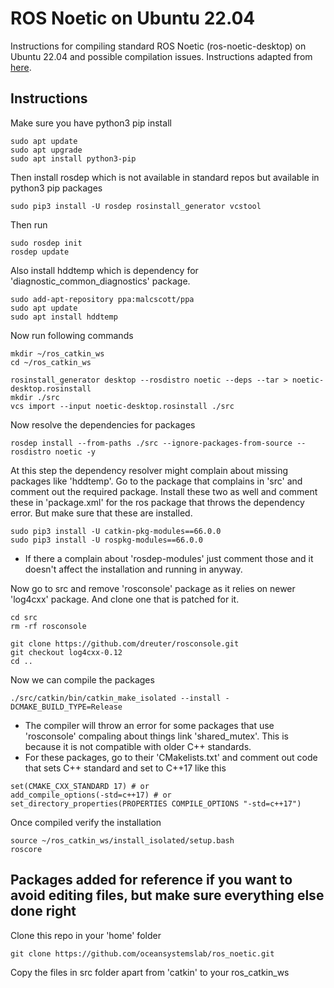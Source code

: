 # ROS Noetic on Ubuntu 22.04
Instructions for compiling standard ROS Noetic (ros-noetic-desktop) on Ubuntu 22.04 and possible compilation issues. Instructions adapted from [here](http://wiki.ros.org/noetic/Installation/Source).

## Instructions
Make sure you have python3 pip install 
```
sudo apt update
sudo apt upgrade
sudo apt install python3-pip
```

Then install rosdep which is not available in standard repos but available in python3 pip packages
```
sudo pip3 install -U rosdep rosinstall_generator vcstool
```

Then run
```
sudo rosdep init
rosdep update
```

Also install hddtemp which is dependency for 'diagnostic_common_diagnostics' package.
```
sudo add-apt-repository ppa:malcscott/ppa
sudo apt update 
sudo apt install hddtemp
```

Now run following commands
```
mkdir ~/ros_catkin_ws
cd ~/ros_catkin_ws

rosinstall_generator desktop --rosdistro noetic --deps --tar > noetic-desktop.rosinstall
mkdir ./src
vcs import --input noetic-desktop.rosinstall ./src
```

Now resolve the dependencies for packages
```
rosdep install --from-paths ./src --ignore-packages-from-source --rosdistro noetic -y
```

At this step the dependency resolver might complain about missing packages like 'hddtemp'. Go to the package that complains in 'src' and comment out the required package. Install these two as well and comment these in 'package.xml' for the ros package that throws the dependency error. But make sure that these are installed.
```
sudo pip3 install -U catkin-pkg-modules==66.0.0
sudo pip3 install -U rospkg-modules==66.0.0
```

- If there a complain about 'rosdep-modules' just comment those and it doesn't affect the installation and running in anyway.

Now go to src and remove 'rosconsole' package as it relies on newer 'log4cxx' package. And clone one that is patched for it. 
```
cd src
rm -rf rosconsole

git clone https://github.com/dreuter/rosconsole.git
git checkout log4cxx-0.12
cd ..
```

Now we can compile the packages
```
./src/catkin/bin/catkin_make_isolated --install -DCMAKE_BUILD_TYPE=Release
```
- The compiler will throw an error for some packages that use 'rosconsole' compaling about things link 'shared_mutex'. This is because it is not compatible with older C++ standards. 
- For these packages, go to their 'CMakelists.txt' and comment out code that sets C++ standard and set to C++17 like this
```
set(CMAKE_CXX_STANDARD 17) # or
add_compile_options(-std=c++17) # or
set_directory_properties(PROPERTIES COMPILE_OPTIONS "-std=c++17") 
``` 

Once compiled verify the installation
```
source ~/ros_catkin_ws/install_isolated/setup.bash
roscore
```

## Packages added for reference if you want to avoid editing files, but make sure everything else done right

Clone this repo in your 'home' folder
```
git clone https://github.com/oceansystemslab/ros_noetic.git
```
Copy the files in src folder apart from 'catkin' to your ros_catkin_ws
